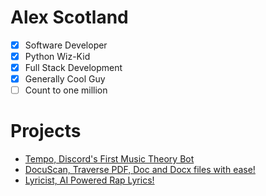  # Alex Scotland
* [x]  Software Developer
* [x]  Python Wiz-Kid
* [x]  Full Stack Development
* [x]  Generally Cool Guy
* [ ]  Count to one million

# Projects
* [Tempo, Discord's First Music Theory Bot](https://github.com/AlexScotland/Tempo)
* [DocuScan, Traverse PDF, Doc and Docx files with ease!](https://github.com/AlexScotland/DocuScan-Python)
* [Lyricist, AI Powered Rap Lyrics!](https://github.com/AlexScotland/Lyricist)
